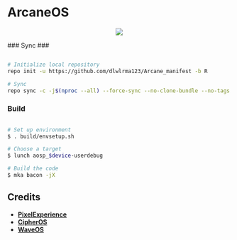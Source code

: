 # ArcaneOS #
<p align="center">
  <img src="https://i.imgur.com/up0ipZh.png" />
</p>
### Sync ###

```bash

# Initialize local repository
repo init -u https://github.com/dlwlrma123/Arcane_manifest -b R

# Sync
repo sync -c -j$(nproc --all) --force-sync --no-clone-bundle --no-tags
```

### Build ###

```bash

# Set up environment
$ . build/envsetup.sh

# Choose a target
$ lunch aosp_$device-userdebug

# Build the code
$ mka bacon -jX
```
## Credits
 * [**PixelExperience**](https://github.com/PixelExperience)
 * [**CipherOS**](https://github.com/CipherOS)
 * [**WaveOS**](https://github.com/Wave-Project)

